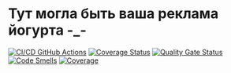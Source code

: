 # Тут могла быть ваша реклама йогурта -_-

[![CI/CD GitHub Actions](https://github.com/Flexagen/task2/actions/workflows/test-action.yml/badge.svg)](https://github.com/Flexagen/task2/actions/workflows/test-action.yml)
[![Coverage Status](https://coveralls.io/repos/github/Flexagen/task2/badge.svg?branch=main)](https://coveralls.io/github/Flexagen/task2?branch=main)
[![Quality Gate Status](https://sonarcloud.io/api/project_badges/measure?project=Flexagen_task2&metric=alert_status)](https://sonarcloud.io/summary/new_code?id=Flexagen_task2)
[![Code Smells](https://sonarcloud.io/api/project_badges/measure?project=Flexagen_task2&metric=code_smells)](https://sonarcloud.io/summary/new_code?id=Flexagen_task2)
[![Coverage](https://sonarcloud.io/api/project_badges/measure?project=Flexagen_task2&metric=coverage)](https://sonarcloud.io/summary/new_code?id=Flexagen_task2)
